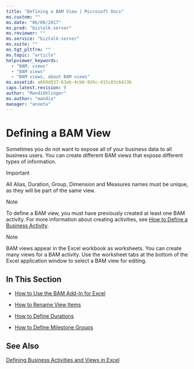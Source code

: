 ```yaml
---
title: "Defining a BAM View | Microsoft Docs"
ms.custom: ""
ms.date: "06/08/2017"
ms.prod: "biztalk-server"
ms.reviewer: ""
ms.service: "biztalk-server"
ms.suite: ""
ms.tgt_pltfrm: ""
ms.topic: "article"
helpviewer_keywords: 
  - "BAM, views"
  - "BAM views"
  - "BAM views, about BAM views"
ms.assetid: a669d837-63eb-4cb6-926c-415c03c6413b
caps.latest.revision: 9
author: "MandiOhlinger"
ms.author: "mandia"
manager: "anneta"
---
```

# Defining a BAM View
Sometimes you do not want to expose all of your business data to all business users. You can create different BAM views that expose different types of information.  
  
> [!IMPORTANT]
>  All Alias, Duration, Group, Dimension and Measures names must be unique, as they will be part of the same view.  
  
> [!NOTE]
>  To define a BAM view, you must have previously created at least one BAM activity. For more information about creating activities, see [How to Define a Business Activity](../core/how-to-define-a-business-activity.md).  
  
> [!NOTE]
>  BAM views appear in the Excel workbook as worksheets. You can create many views for a BAM activity. Use the worksheet tabs at the bottom of the Excel application window to select a BAM view for editing.  
  
## In This Section  
  
-   [How to Use the BAM Add-In for Excel](../core/how-to-use-the-bam-add-in-for-excel.md)  
  
-   [How to Rename View Items](../core/how-to-rename-view-items.md)  
  
-   [How to Define Durations](../core/how-to-define-durations.md)  
  
-   [How to Define Milestone Groups](../core/how-to-define-milestone-groups.md)  
  
## See Also  
 [Defining Business Activities and Views in Excel](../core/defining-business-activities-and-views-in-excel.md)